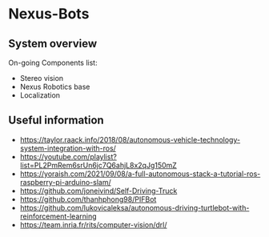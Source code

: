 # Nexus-Bots

## System overview

On-going Components list:
- Stereo vision
- Nexus Robotics base
- Localization

## Useful information
- https://taylor.raack.info/2018/08/autonomous-vehicle-technology-system-integration-with-ros/
- https://youtube.com/playlist?list=PL2PmRem6srUn6jc7Q6ahjL8x2qJg150mZ
- https://yoraish.com/2021/09/08/a-full-autonomous-stack-a-tutorial-ros-raspberry-pi-arduino-slam/
- https://github.com/joneivind/Self-Driving-Truck
- https://github.com/thanhphong98/PIFBot
- https://github.com/lukovicaleksa/autonomous-driving-turtlebot-with-reinforcement-learning
- https://team.inria.fr/rits/computer-vision/drl/
